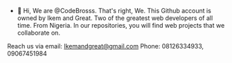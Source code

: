 - 👋 Hi, We are @CodeBrosss. That's right, We. 
This Github account is owned by Ikem and Great. 
Two of the greatest web developers of all time.
From Nigeria. 
In our repositories, you will find web projects that we collaborate on.

Reach us via email: Ikemandgreat@gmail.com
Phone: 08126334933, 09067451984

<!---
CodeBrosss/CodeBrosss is a ✨ special ✨ repository because its `README.md` (this file) appears on your GitHub profile.
You can click the Preview link to take a look at your changes.
--->
